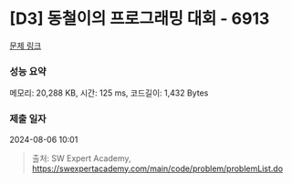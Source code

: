 # [D3] 동철이의 프로그래밍 대회 - 6913 

[문제 링크](https://swexpertacademy.com/main/code/problem/problemDetail.do?contestProbId=AWicMVWKTuMDFAUL) 

### 성능 요약

메모리: 20,288 KB, 시간: 125 ms, 코드길이: 1,432 Bytes

### 제출 일자

2024-08-06 10:01



> 출처: SW Expert Academy, https://swexpertacademy.com/main/code/problem/problemList.do